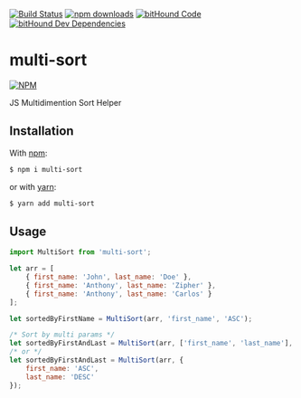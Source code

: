 [![Build Status](https://travis-ci.org/xiCO2k/multi-sort.svg?branch=master)](https://travis-ci.org/xiCO2k/multi-sort)
[![npm downloads](https://img.shields.io/npm/dt/multi-sort.svg)](https://npmcharts.com/compare/multi-sort?minimal=true)
[![bitHound Code](https://www.bithound.io/github/xiCO2k/multi-sort/badges/code.svg)](https://www.bithound.io/github/xiCO2k/multi-sort)
[![bitHound Dev Dependencies](https://www.bithound.io/github/xiCO2k/multi-sort/badges/devDependencies.svg)](https://www.bithound.io/github/xiCO2k/multi-sort/master/dependencies/npm)

# multi-sort

[![NPM](https://nodei.co/npm/multi-sort.png?downloads=true&downloadRank=true)](https://npmjs.org/package/multi-sort)

JS Multidimention Sort Helper

## Installation
With [npm](https://www.npmjs.com):
```sh
$ npm i multi-sort
```
or with [yarn](https://yarnpkg.com):
```sh
$ yarn add multi-sort
```

## Usage

```javascript
import MultiSort from 'multi-sort';

let arr = [
    { first_name: 'John', last_name: 'Doe' },
    { first_name: 'Anthony', last_name: 'Zipher' },
    { first_name: 'Anthony', last_name: 'Carlos' }
];

let sortedByFirstName = MultiSort(arr, 'first_name', 'ASC');

/* Sort by multi params */
let sortedByFirstAndLast = MultiSort(arr, ['first_name', 'last_name'], ['ASC', 'DESC']);
/* or */
let sortedByFirstAndLast = MultiSort(arr, {
    first_name: 'ASC',
    last_name: 'DESC'
});
```

